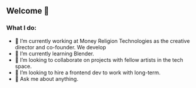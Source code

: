 ## Welcome 👋

### What I do:
- 🔭 I’m currently working at Money Religion Technologies as the creative director and co-founder. We develop 
- 🌱 I’m currently learning Blender.
- 👯 I’m looking to collaborate on projects with fellow artists in the tech space.
- 🤔 I’m looking to hire a frontend dev to work with long-term.
- 💬 Ask me about anything.
